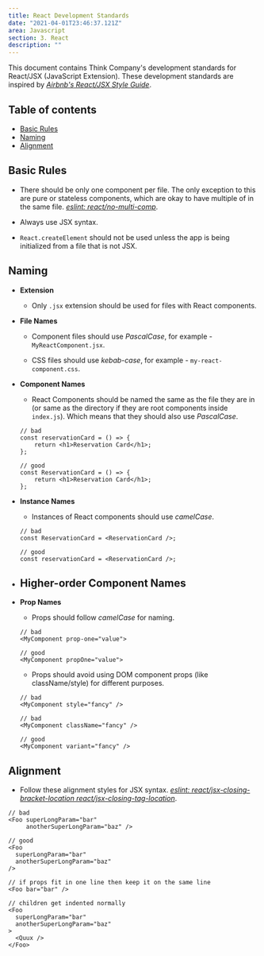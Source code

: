 ```yaml
---
title: React Development Standards
date: "2021-04-01T23:46:37.121Z"
area: Javascript
section: 3. React
description: ""
---
```


This document contains Think Company's development standards for React/JSX (JavaScript Extension). These development standards are inspired by [*Airbnb's React/JSX Style Guide*](https://airbnb.io/javascript/react/).

## Table of contents

- [Basic Rules](#basic-rules)
- [Naming](#naming)
- [Alignment](#alignment)

## Basic Rules

* There should be only one component per file. The only exception to this are pure or stateless components, which are okay to have multiple of in the same file. [*eslint: react/no-multi-comp*](https://github.com/yannickcr/eslint-plugin-react/blob/master/docs/rules/no-multi-comp.md#ignorestateless).

* Always use JSX syntax.

* `React.createElement` should not be used unless the app is being initialized from a file that is not JSX.

## Naming

* **Extension**

    - Only `.jsx` extension should be used for files with React components.

* **File Names**

    - Component files should use *PascalCase*, for example - `MyReactComponent.jsx`.

    - CSS files should use *kebab-case*, for example - `my-react-component.css`.

* **Component Names**

    - React Components should be named the same as the file they are in (or same as the directory if they are root components inside `index.js`). Which means that they should also use *PascalCase*.

    ```
    // bad
    const reservationCard = () => {
        return <h1>Reservation Card</h1>;
    };

    // good
    const ReservationCard = () => {
        return <h1>Reservation Card</h1>;
    };
    ```

* **Instance Names**
    - Instances of React components should use *camelCase*.

    ```
    // bad
    const ReservationCard = <ReservationCard />;

    // good
    const reservationCard = <ReservationCard />;
    ```

* **Higher-order Component Names**
    - 
* **Prop Names**

    - Props should follow *camelCase* for naming.

    ```
    // bad
    <MyComponent prop-one="value">

    // good
    <MyComponent propOne="value">
    ```

    - Props should avoid using DOM component props (like className/style) for different purposes.

    ```
    // bad
    <MyComponent style="fancy" />

    // bad
    <MyComponent className="fancy" />

    // good
    <MyComponent variant="fancy" />
    ```

## Alignment

* Follow these alignment styles for JSX syntax. [*eslint: react/jsx-closing-bracket-location react/jsx-closing-tag-location*](https://github.com/yannickcr/eslint-plugin-react/blob/master/docs/rules/jsx-closing-bracket-location.md).

```
// bad
<Foo superLongParam="bar"
     anotherSuperLongParam="baz" />

// good
<Foo
  superLongParam="bar"
  anotherSuperLongParam="baz"
/>

// if props fit in one line then keep it on the same line
<Foo bar="bar" />

// children get indented normally
<Foo
  superLongParam="bar"
  anotherSuperLongParam="baz"
>
  <Quux />
</Foo>
```